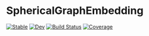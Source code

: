 # SphericalGraphEmbedding

[![Stable](https://img.shields.io/badge/docs-stable-blue.svg)](https://mrfanuel.github.io/SphericalGraphEmbedding.jl/stable)
[![Dev](https://img.shields.io/badge/docs-dev-blue.svg)](https://mrfanuel.github.io/SphericalGraphEmbedding.jl/dev)
[![Build Status](https://github.com/mrfanuel/SphericalGraphEmbedding.jl/actions/workflows/CI.yml/badge.svg?branch=main)](https://github.com/mrfanuel/SphericalGraphEmbedding.jl/actions/workflows/CI.yml?query=branch%3Amain)
[![Coverage](https://codecov.io/gh/mrfanuel/SphericalGraphEmbedding.jl/branch/main/graph/badge.svg)](https://codecov.io/gh/mrfanuel/SphericalGraphEmbedding.jl)


